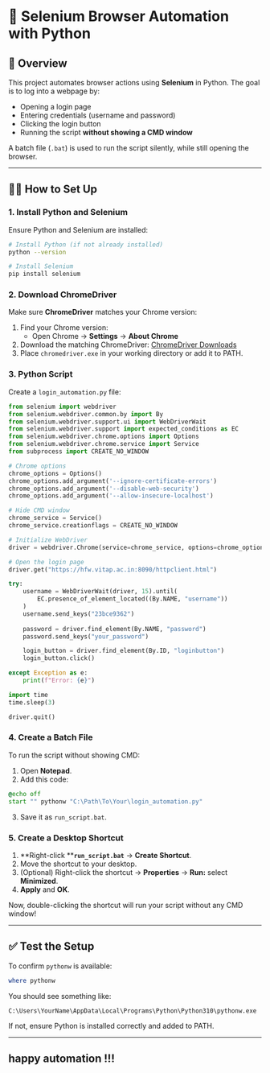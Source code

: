 # 🚀 Selenium Browser Automation with Python

## 📄 Overview

This project automates browser actions using **Selenium** in Python. The goal is to log into a webpage by:

- Opening a login page
- Entering credentials (username and password)
- Clicking the login button
- Running the script **without showing a CMD window**

A batch file (`.bat`) is used to run the script silently, while still opening the browser.

---

## 🏃‍♀️ How to Set Up

### 1. **Install Python and Selenium**

Ensure Python and Selenium are installed:

```bash
# Install Python (if not already installed)
python --version

# Install Selenium
pip install selenium
```

### 2. **Download ChromeDriver**

Make sure **ChromeDriver** matches your Chrome version:

1. Find your Chrome version:
   - Open Chrome → **Settings** → **About Chrome**
2. Download the matching ChromeDriver: [ChromeDriver Downloads](https://sites.google.com/chromium.org/driver/)
3. Place `chromedriver.exe` in your working directory or add it to PATH.

### 3. **Python Script**

Create a `login_automation.py` file:

```python
from selenium import webdriver
from selenium.webdriver.common.by import By
from selenium.webdriver.support.ui import WebDriverWait
from selenium.webdriver.support import expected_conditions as EC
from selenium.webdriver.chrome.options import Options
from selenium.webdriver.chrome.service import Service
from subprocess import CREATE_NO_WINDOW

# Chrome options
chrome_options = Options()
chrome_options.add_argument('--ignore-certificate-errors')
chrome_options.add_argument('--disable-web-security')
chrome_options.add_argument('--allow-insecure-localhost')

# Hide CMD window
chrome_service = Service()
chrome_service.creationflags = CREATE_NO_WINDOW

# Initialize WebDriver
driver = webdriver.Chrome(service=chrome_service, options=chrome_options)

# Open the login page
driver.get("https://hfw.vitap.ac.in:8090/httpclient.html")

try:
    username = WebDriverWait(driver, 15).until(
        EC.presence_of_element_located((By.NAME, "username"))
    )
    username.send_keys("23bce9362")
    
    password = driver.find_element(By.NAME, "password")
    password.send_keys("your_password")

    login_button = driver.find_element(By.ID, "loginbutton")
    login_button.click()

except Exception as e:
    print(f"Error: {e}")

import time
time.sleep(3)

driver.quit()
```

### 4. **Create a Batch File**

To run the script without showing CMD:

1. Open **Notepad**.
2. Add this code:

```bat
@echo off
start "" pythonw "C:\Path\To\Your\login_automation.py"
```

3. Save it as `run_script.bat`.

### 5. **Create a Desktop Shortcut**

1. \*\*Right-click \*\***`run_script.bat`** → **Create Shortcut**.
2. Move the shortcut to your desktop.
3. (Optional) Right-click the shortcut → **Properties** → **Run:** select **Minimized**.
4. **Apply** and **OK**.

Now, double-clicking the shortcut will run your script without any CMD window!

---

## ✅ **Test the Setup**

To confirm `pythonw` is available:

```powershell
where pythonw
```

You should see something like:

```plaintext
C:\Users\YourName\AppData\Local\Programs\Python\Python310\pythonw.exe
```

If not, ensure Python is installed correctly and added to PATH.

---

## happy automation !!!
